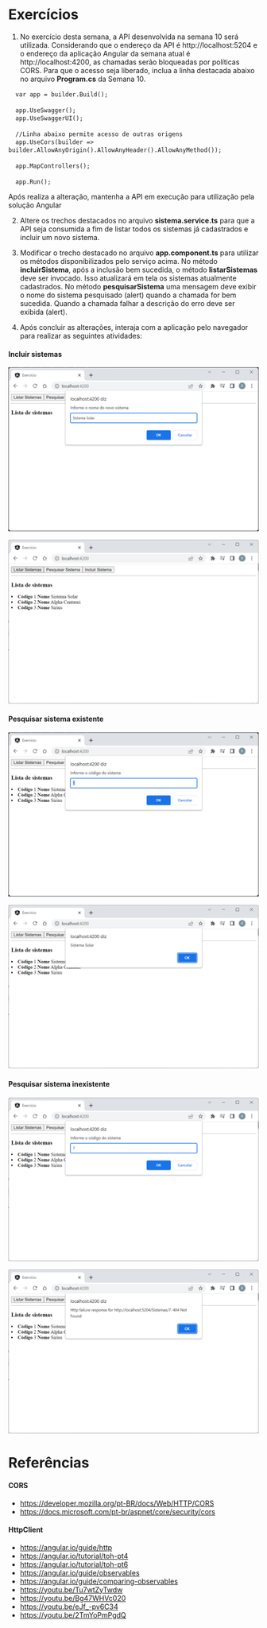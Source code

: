 # Exercícios

1) No exercício desta semana, a API desenvolvida na semana 10 será utilizada. 
Considerando que o endereço da API é http://localhost:5204 e o endereço da aplicação Angular da semana atual é http://localhost:4200, as chamadas serão bloqueadas por políticas CORS. 
Para que o acesso seja liberado, inclua a linha destacada abaixo no arquivo **Program.cs** da Semana 10.

```
  var app = builder.Build();

  app.UseSwagger();
  app.UseSwaggerUI();

  //Linha abaixo permite acesso de outras origens
  app.UseCors(builder => builder.AllowAnyOrigin().AllowAnyHeader().AllowAnyMethod());

  app.MapControllers();

  app.Run();
```

Após realiza a alteração, mantenha a API em execução para utilização pela solução Angular

2) Altere os trechos destacados no arquivo **sistema.service.ts** para que a API seja consumida a fim de listar todos os sistemas já cadastrados e incluir um novo sistema.

3) Modificar o trecho destacado no arquivo **app.component.ts** para utilizar os métodos disponibilizados pelo serviço acima. 
No método **incluirSistema**, após a inclusão bem sucedida, o método **listarSistemas** deve ser invocado. Isso atualizará em tela os sistemas atualmente cadastrados.
No método **pesquisarSistema** uma mensagem deve exibir o nome do sistema pesquisado (alert) quando a chamada for bem sucedida. Quando a chamada falhar a descrição do erro deve ser exibida (alert).

4) Após concluir as alterações, interaja com a aplicação pelo navegador para realizar as seguintes atividades:

#### Incluir sistemas

![img](https://raw.githubusercontent.com/rodrigo-leonhardt/estudos-estagiarios/main/Semana%2018/Assets/img01.png)

![img](https://raw.githubusercontent.com/rodrigo-leonhardt/estudos-estagiarios/main/Semana%2018/Assets/img02.png)

#### Pesquisar sistema existente

![img](https://raw.githubusercontent.com/rodrigo-leonhardt/estudos-estagiarios/main/Semana%2018/Assets/img03.png)

![img](https://raw.githubusercontent.com/rodrigo-leonhardt/estudos-estagiarios/main/Semana%2018/Assets/img04.png)

#### Pesquisar sistema inexistente

![img](https://raw.githubusercontent.com/rodrigo-leonhardt/estudos-estagiarios/main/Semana%2018/Assets/img05.png)

![img](https://raw.githubusercontent.com/rodrigo-leonhardt/estudos-estagiarios/main/Semana%2018/Assets/img06.png)

# Referências

#### CORS
- https://developer.mozilla.org/pt-BR/docs/Web/HTTP/CORS
- https://docs.microsoft.com/pt-br/aspnet/core/security/cors

#### HttpClient
- https://angular.io/guide/http
- https://angular.io/tutorial/toh-pt4
- https://angular.io/tutorial/toh-pt6
- https://angular.io/guide/observables
- https://angular.io/guide/comparing-observables
- https://youtu.be/Tu7wtZyTwdw
- https://youtu.be/Bg47WHVc020
- https://youtu.be/eJf_-pv6C34
- https://youtu.be/2TmYoPmPgdQ